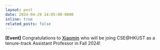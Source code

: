 ```yaml
---
layout: post
date: 2024-04-29 14:05:00-0000
inline: true
related_posts: false
---
```


<strong>[Event]</strong> Congratulations to <a href="https://xmouyang.github.io/" style="font-weight: 500;">Xiaomin</a> who will be joing CSE@HKUST as a tenure-track Assistant Professor in Fall 2024!
